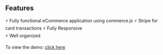 ## Features

⚡️ Fully functional eCommerce application using commerce.js
⚡️ Stripe for card transactions
⚡️ Fully Responsive\
⚡️ Well organized

To view the demo: [click here](https://kudogaming.netlify.app)


